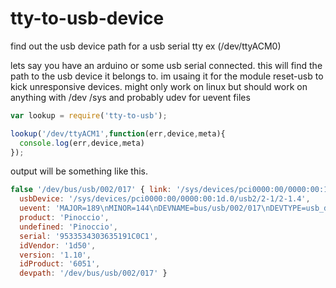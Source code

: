 
tty-to-usb-device
=================

find out the usb device path for a usb serial tty ex (/dev/ttyACM0)

lets say you have an arduino or some usb serial connected. this will find the path to the usb device it belongs to. im usaing it for the module reset-usb to kick unresponsive devices.
might only work on linux but should work on anything with /dev /sys  and probably udev for uevent files 

```js
var lookup = require('tty-to-usb'); 

lookup('/dev/ttyACM1',function(err,device,meta){
  console.log(err,device,meta)
});

```
output will be something like this.

```js
false '/dev/bus/usb/002/017' { link: '/sys/devices/pci0000:00/0000:00:1d.0/usb2/2-1/2-1.4/2-1.4:1.0/tty/ttyACM1',
  usbDevice: '/sys/devices/pci0000:00/0000:00:1d.0/usb2/2-1/2-1.4',
  uevent: 'MAJOR=189\nMINOR=144\nDEVNAME=bus/usb/002/017\nDEVTYPE=usb_device\nDRIVER=usb\nPRODUCT=1d50/6051/1\nTYPE=2/0/0\nBUSNUM=002\nDEVNUM=017',
  product: 'Pinoccio',
  undefined: 'Pinoccio',
  serial: '9533534303635191C0C1',
  idVendor: '1d50',
  version: '1.10',
  idProduct: '6051',
  devpath: '/dev/bus/usb/002/017' }
```

